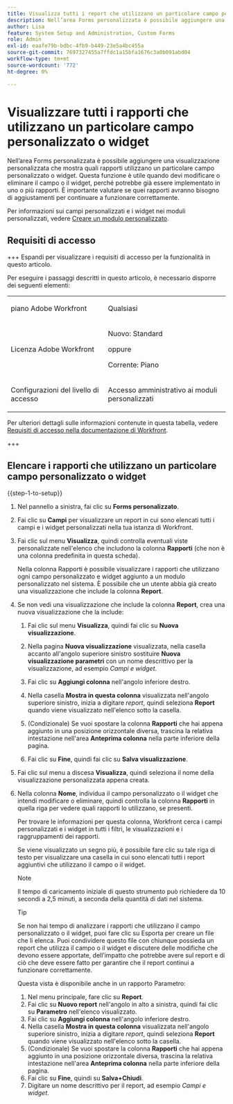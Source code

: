```yaml
---
title: Visualizza tutti i report che utilizzano un particolare campo personalizzato o widget
description: Nell’area Forms personalizzata è possibile aggiungere una visualizzazione personalizzata che mostra quali rapporti utilizzano un particolare campo personalizzato o widget. Questa funzione è utile quando devi modificare o eliminare il campo o il widget, perché potrebbe già essere implementato in uno o più rapporti. È importante valutare se quei rapporti avranno bisogno di aggiustamenti per continuare a funzionare correttamente.
author: Lisa
feature: System Setup and Administration, Custom Forms
role: Admin
exl-id: eaafe79b-bdbc-4fb9-b449-23e5a4bc455a
source-git-commit: 7697327455a7ffdc1a15bfa1676c3a0b091abd04
workflow-type: tm+mt
source-wordcount: '772'
ht-degree: 0%

---
```


# Visualizzare tutti i rapporti che utilizzano un particolare campo personalizzato o widget

Nell’area Forms personalizzata è possibile aggiungere una visualizzazione personalizzata che mostra quali rapporti utilizzano un particolare campo personalizzato o widget. Questa funzione è utile quando devi modificare o eliminare il campo o il widget, perché potrebbe già essere implementato in uno o più rapporti. È importante valutare se quei rapporti avranno bisogno di aggiustamenti per continuare a funzionare correttamente.

Per informazioni sui campi personalizzati e i widget nei moduli personalizzati, vedere [Creare un modulo personalizzato](/help/quicksilver/administration-and-setup/customize-workfront/create-manage-custom-forms/form-designer/design-a-form/design-a-form.md).

## Requisiti di accesso

+++ Espandi per visualizzare i requisiti di accesso per la funzionalità in questo articolo.

Per eseguire i passaggi descritti in questo articolo, è necessario disporre dei seguenti elementi:

<table style="table-layout:auto"> 
 <col> 
 <col> 
 <tbody> 
  <tr data-mc-conditions=""> 
   <td role="rowheader"> <p>piano Adobe Workfront</p> </td> 
   <td>Qualsiasi</td> 
  </tr> 
  <tr> 
   <td role="rowheader">Licenza Adobe Workfront</td> 
   <td>
   <p>Nuovo: Standard</p>
   <p>oppure</p>
   <p>Corrente: Piano</p></td>
  </tr> 
  <tr data-mc-conditions=""> 
   <td role="rowheader">Configurazioni del livello di accesso</td> 
   <td> <p>Accesso amministrativo ai moduli personalizzati</p> </td> 
  </tr> 
 </tbody> 
</table>

Per ulteriori dettagli sulle informazioni contenute in questa tabella, vedere [Requisiti di accesso nella documentazione di Workfront](/help/quicksilver/administration-and-setup/add-users/access-levels-and-object-permissions/access-level-requirements-in-documentation.md).

+++

## Elencare i rapporti che utilizzano un particolare campo personalizzato o widget

{{step-1-to-setup}}

1. Nel pannello a sinistra, fai clic su **Forms personalizzato**.
1. Fai clic su **Campi** per visualizzare un report in cui sono elencati tutti i campi e i widget personalizzati nella tua istanza di Workfront.

1. Fai clic sul menu **Visualizza**, quindi controlla eventuali viste personalizzate nell&#39;elenco che includono la colonna **Rapporti** (che non è una colonna predefinita in questa scheda).

   Nella colonna Rapporti è possibile visualizzare i rapporti che utilizzano ogni campo personalizzato e widget aggiunto a un modulo personalizzato nel sistema. È possibile che un utente abbia già creato una visualizzazione che include la colonna **Report**.

1. Se non vedi una visualizzazione che include la colonna **Report**, crea una nuova visualizzazione che la include:

   1. Fai clic sul menu **Visualizza**, quindi fai clic su **Nuova visualizzazione**.

   1. Nella pagina **Nuova visualizzazione** visualizzata, nella casella accanto all&#39;angolo superiore sinistro sostituire **Nuova visualizzazione parametri** con un nome descrittivo per la visualizzazione, ad esempio *Campi e widget*.

   1. Fai clic su **Aggiungi colonna** nell&#39;angolo inferiore destro.
   1. Nella casella **Mostra in questa colonna** visualizzata nell&#39;angolo superiore sinistro, inizia a digitare *report*, quindi seleziona **Report** quando viene visualizzato nell&#39;elenco sotto la casella.

   1. (Condizionale) Se vuoi spostare la colonna **Rapporti** che hai appena aggiunto in una posizione orizzontale diversa, trascina la relativa intestazione nell&#39;area **Anteprima colonna** nella parte inferiore della pagina.

   1. Fai clic su **Fine**, quindi fai clic su **Salva visualizzazione**.

1. Fai clic sul menu a discesa **Visualizza**, quindi seleziona il nome della visualizzazione personalizzata appena creata.
1. Nella colonna **Nome**, individua il campo personalizzato o il widget che intendi modificare o eliminare, quindi controlla la colonna **Rapporti** in quella riga per vedere quali rapporti lo utilizzano, se presenti.

   Per trovare le informazioni per questa colonna, Workfront cerca i campi personalizzati e i widget in tutti i filtri, le visualizzazioni e i raggruppamenti dei rapporti.

   Se viene visualizzato un segno più, è possibile fare clic su tale riga di testo per visualizzare una casella in cui sono elencati tutti i report aggiuntivi che utilizzano il campo o il widget.

   >[!NOTE]
   >
   >Il tempo di caricamento iniziale di questo strumento può richiedere da 10 secondi a 2,5 minuti, a seconda della quantità di dati nel sistema.

   >[!TIP]
   >
   >Se non hai tempo di analizzare i rapporti che utilizzano il campo personalizzato o il widget, puoi fare clic su Esporta per creare un file che li elenca. Puoi condividere questo file con chiunque possieda un report che utilizza il campo o il widget e discutere delle modifiche che devono essere apportate, dell’impatto che potrebbe avere sul report e di ciò che deve essere fatto per garantire che il report continui a funzionare correttamente.
   >
   >Questa vista è disponibile anche in un rapporto Parametro:
   >      
   > 1. Nel menu principale, fare clic su **Report**.
   > 1. Fai clic su **Nuovo report** nell&#39;angolo in alto a sinistra, quindi fai clic su **Parametro** nell&#39;elenco visualizzato.
   > 1. Fai clic su **Aggiungi colonna** nell&#39;angolo inferiore destro.
   > 1. Nella casella **Mostra in questa colonna** visualizzata nell&#39;angolo superiore sinistro, inizia a digitare *report*, quindi seleziona **Report** quando viene visualizzato nell&#39;elenco sotto la casella.
   > 1. (Condizionale) Se vuoi spostare la colonna **Rapporti** che hai appena aggiunto in una posizione orizzontale diversa, trascina la relativa intestazione nell&#39;area **Anteprima colonna** nella parte inferiore della pagina.
   > 1. Fai clic su **Fine**, quindi su **Salva+Chiudi**.
   > 1. Digitare un nome descrittivo per il report, ad esempio *Campi e widget*.
